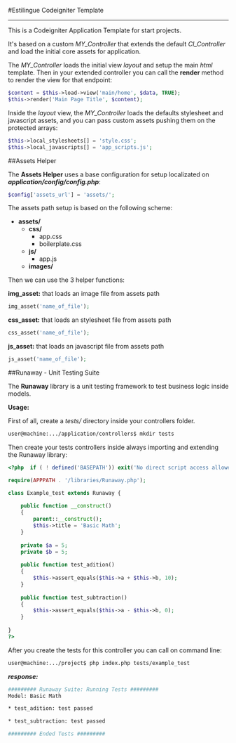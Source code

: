#Estilingue Codeigniter Template
* * *

This is a Codeigniter Application Template for start projects.

It's based on a custom *MY_Controller* that extends the default *CI_Controller* and load the initial core assets for application.

The *MY_Controller* loads the initial view *layout* and setup the main *html* template. Then in your extended controller you can call the **render** method to render the view for that endpoint:

```php
$content = $this->load->view('main/home', $data, TRUE);
$this->render('Main Page Title', $content);
```

Inside the *layout* view, the *MY_Controller* loads the defaults stylesheet and javascript assets, and you can pass custom assets pushing them on the protected arrays:

```php
$this->local_stylesheets[] = 'style.css';
$this->local_javascripts[] = 'app_scripts.js';
```

##Assets Helper

The **Assets Helper** uses a base configuration for setup localizated on ***application/config/config.php***:

```php
$config['assets_url'] = 'assets/';
```

The assets path setup is based on the following scheme:

- **assets/**
	- **css/**
		- app.css
		- boilerplate.css
	- **js/**
		- app.js
	- **images/**

Then we can use the 3 helper functions:

**img_asset:** that loads an image file from assets path
```php
img_asset('name_of_file');
```

**css_asset:** that loads an stylesheet file from assets path
```php
css_asset('name_of_file');
```

**js_asset:** that loads an javascript file from assets path
```php
js_asset('name_of_file');
```

##Runaway - Unit Testing Suite

The **Runaway** library is a unit testing framework to test business logic inside models.

**Usage:**

First of all, create a *tests/* directory inside your controllers folder.

```bash
user@machine:.../application/controllers$ mkdir tests
```

Then create your tests controllers inside always importing and extending the Runaway library:

```php
<?php  if ( ! defined('BASEPATH')) exit('No direct script access allowed');

require(APPPATH . '/libraries/Runaway.php');

class Example_test extends Runaway {
	
	public function __construct()
	{
		parent::__construct();
		$this->title = 'Basic Math';
	}
	
	private $a = 5;
	private $b = 5;
	
	public function test_adition()
	{	
		$this->assert_equals($this->a + $this->b, 10);
	}
	
	public function test_subtraction()
	{	
		$this->assert_equals($this->a - $this->b, 0);
	}
	
}
?>
```

After you create the tests for this controller you can call on command line:

```bash
user@machine:.../project$ php index.php tests/example_test
```

***response:***

```bash
######### Runaway Suite: Running Tests #########
Model: Basic Math

* test_adition: test passed

* test_subtraction: test passed

######### Ended Tests #########
```